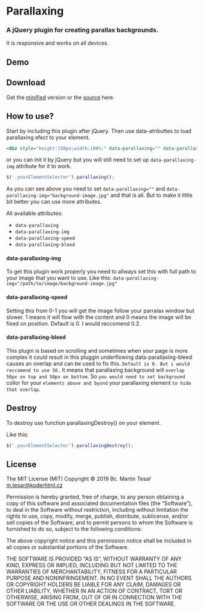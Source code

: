 # Parallaxing
### A jQuery plugin for creating parallax backgrounds.
It is responsive and works on all devices. 

## Demo

## Download
Get the [minified](https://raw.githubusercontent.com/koderhtml/parallaxing/master/parallaxing.min.js) version or the [source](https://raw.githubusercontent.com/koderhtml/parallaxing/master/parallaxing.js) here.

## How to use? 
Start by including this plugin after jQuery. Then use data-atributtes to load parallaxing efect to your element.

``` html
<div style="height:150px;width:100%;" data-parallaxing="" data-parallaxing-img="background-image.jpg"></div>

```

or you can init it by jQuery but you will still need to set up `data-parallaxing-img` attribute for it to work.
``` js
$('.yourElementSelector').parallaxing();
```

As you can see above you need to set `data-parallaxing=""` and `data-parallaxing-img="background-image.jpg"` and that is all. But to make it little bit better you can use more attributes.

All available attributes:
* `data-parallaxing`
* `data-parallaxing-img`
* `data-parallaxing-speed`
* `data-parallaxing-bleed`

#### data-parallaxing-img
To get this plugin work properly you need to allways set this with full path to your image that you want to use.
Like this: `data-parallaxing-img="/path/to/image/background-image.jpg"` 

#### data-parallaxing-speed
Setting this from 0-1 you will get the image follow your parralax window but slower. 1 means it will flow with the content and 0 means the image will be fixed on position. Default is 0. I would reccomend 0.2.

#### data-parallaxing-bleed
This plugin is based on scrolling and sometimes when your page is more complex it could result in this pluggin underflowing data-parallaxing-bleed causes an overlap and can be used to fix this. `Default is 0. But i would reccomend to use 50.` It means that parallaxing background will `overlap 50px on top and 50px on bottom`. So `you would need to set background` collor for your `elements above and byond` your parallaxing element `to hide that overlap`.

## Destroy
To destroy use function parallaxingDestroy() on your element.

Like this: 
``` js
$('.yourElementSelector').parallaxingDestroy();
```

## License
The MIT License (MIT)
Copyright © 2019 Bc. Martin Tesař <m.tesar@koderhtml.cz>

Permission is hereby granted, free of charge, to any person obtaining a copy
of this software and associated documentation files (the “Software”), to deal
in the Software without restriction, including without limitation the rights
to use, copy, modify, merge, publish, distribute, sublicense, and/or sell
copies of the Software, and to permit persons to whom the Software is
furnished to do so, subject to the following conditions:

The above copyright notice and this permission notice shall be included in
all copies or substantial portions of the Software.

THE SOFTWARE IS PROVIDED “AS IS”, WITHOUT WARRANTY OF ANY KIND, EXPRESS OR
IMPLIED, INCLUDING BUT NOT LIMITED TO THE WARRANTIES OF MERCHANTABILITY,
FITNESS FOR A PARTICULAR PURPOSE AND NONINFRINGEMENT. IN NO EVENT SHALL THE
AUTHORS OR COPYRIGHT HOLDERS BE LIABLE FOR ANY CLAIM, DAMAGES OR OTHER
LIABILITY, WHETHER IN AN ACTION OF CONTRACT, TORT OR OTHERWISE, ARISING FROM,
OUT OF OR IN CONNECTION WITH THE SOFTWARE OR THE USE OR OTHER DEALINGS IN
THE SOFTWARE.
